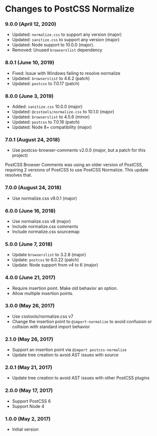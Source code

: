 # Changes to PostCSS Normalize

### 9.0.0 (April 12, 2020)

- Updated: `normalize.css` to support any version (major)
- Updated: `sanitize.css` to support any version (major)
- Updated: Node support to 10.0.0 (major).
- Removed: Unused `browserslist` dependency

### 8.0.1 (June 10, 2019)

- Fixed: Issue with Windows failing to resolve normalize
- Updated: `browserslist` to 4.6.2 (patch)
- Updated: `postcss` to 7.0.17 (patch)

### 8.0.0 (June 3, 2019)

- Added: `sanitize.css` 10.0.0 (major)
- Updated: `@csstools/normalize.css` to 10.1.0 (major)
- Updated: `browserslist` to 4.5.6 (minor)
- Updated: `postcss` to 7.0.16 (patch)
- Updated: Node 8+ compatibility (major)

### 7.0.1 (August 24, 2018)

- Use postcss-browser-comments v2.0.0 (major, but a patch for this project)

PostCSS Browser Comments was using an older version of PostCSS, requiring 2
versions of PostCSS to use PostCSS Normalize. This update resolves that.

### 7.0.0 (August 24, 2018)

- Use normalize.css v9.0.1 (major)

### 6.0.0 (June 16, 2018)

- Use normalize.css v8 (major)
- Include normalize.css comments
- Include normalize.css sourcemap

### 5.0.0 (June 7, 2018)

- Update `browserslist` to 3.2.8 (major)
- Update: `postcss` to 6.0.22 (patch)
- Update: Node support from v4 to 6 (major)

### 4.0.0 (June 21, 2017)

- Require insertion point. Make old behavior an option.
- Allow multiple insertion points.

### 3.0.0 (May 26, 2017)

- Use csstools/normalize.css v7
- Change the insertion point to `@import-normalize` to avoid confusion or
  collision with standard import behavior

### 2.1.0 (May 26, 2017)

- Support an insertion point via `@import postcss-normalize`
- Update tree creation to avoid AST issues with source

### 2.0.1 (May 21, 2017)

- Update tree creation to avoid AST issues with other PostCSS plugins

### 2.0.0 (May 17, 2017)

- Support PostCSS 6
- Support Node 4

### 1.0.0 (May 2, 2017)

- Initial version
